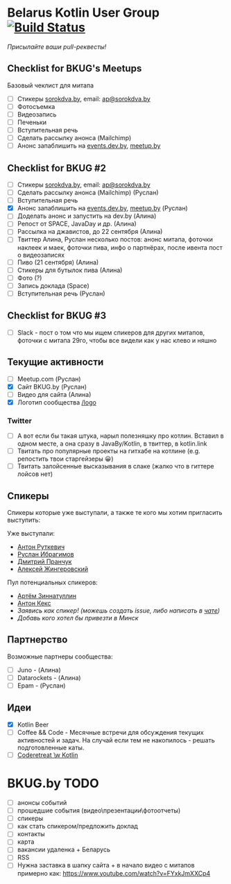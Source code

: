 # Belarus Kotlin User Group [![Build Status](https://travis-ci.org/KotlinBy/bkug.by.svg?branch=master)](https://travis-ci.org/KotlinBy/bkug.by)

_Присылайте ваши pull-реквесты!_

## Checklist for BKUG's Meetups

Базовый чеклист для митапа

- [ ] Стикеры [sorokdva.by](http://sorokdva.by/), email: ap@sorokdva.by
- [ ] Фотосъемка
- [ ] Видеозапись
- [ ] Печеньки
- [ ] Вступительная речь
- [ ] Сделать рассылку анонса (Mailchimp)
- [ ] Анонс запаблишить на [events.dev.by](https://events.dev.by/), [meetup.by](http://meetup.by/) 
 
## Checklist for BKUG #2
- [ ] Стикеры [sorokdva.by](http://sorokdva.by/), email: ap@sorokdva.by
- [ ] Сделать рассылку анонса (Mailchimp) (Руслан)
- [ ] Вступительная речь
- [x] Анонс запаблишить на [events.dev.by](https://events.dev.by/), [meetup.by](http://meetup.by/) (Руслан)
- [ ] Доделать анонс и запустить на dev.by (Алина)
- [ ] Репост от SPACE, JavaDay и др. (Алина)
- [ ] Рассылка на джавистов, до 22 сентября (Алина)
- [ ] Твиттер Алина, Руслан несколько постов: анонс митапа, фоточки наклеек и маек, фоточки пива, инфо о партнёрах, после ивента пост о видеозаписях
- [ ] Пиво (21 сентября) (Алина)
- [ ] Стикеры для бутылок пива (Алина)
- [ ] Фото (?)
- [ ] Запись доклада (Space)
- [ ] Вступительная речь (Руслан)

## Checklist for BKUG #3
- [ ] Slack - пост о том что мы ищем спикеров для других митапов, фоточки с митапа 29го, чтобы все видели как у нас клево и няшно

## Текущие активности

- [ ] Meetup.com (Руслан)
- [x] Сайт BKUG.by (Руслан)
- [ ] Видео для сайта (Алина)
- [x] Логотип сообщества [/logo](https://github.com/KotlinBy/bkug.by/tree/master/logo)

### Twitter 

- [ ] А вот если бы такая штука, нарыл полезняшку про котлин. Вставил в одном месте, а она сразу в JavaBy/Kotlin, в твиттер, в kotlin.link
- [ ]  Твитать про популярные проекты на гитхабе на котлине (e.g. репостить твои старгейзеры :grinning:)
- [ ] Твитать залойсенные высказывания в слаке (жалко что в гиттере лойсов нет)

## Спикеры

Спикеры которые уже выступали, а также те кого мы хотим пригласить выступить:

Уже выступали:

* [Антон Руткевич](https://github.com/AntonRutkevich)
* [Руслан Ибрагимов](https://github.com/IRus)
* [Дмитрий Пранчук](https://github.com/cortwave)
* [Алексей Жингеровский](https://github.com/aliaksei-lithium)

Пул потенциальных спикеров:

* [Артём Зиннатуллин](https://github.com/artem-zinnatullin)
* [Антон Кекс](https://github.com/angryziber)
* _Заявись как спикер! (можешь создать issue, либо написать в [чате](https://gitter.im/KotlinBy/Community))_
* _Добавь кого хотел бы привезти в Минск_

## Партнерство

Возможные партнеры сообщества:

- [ ] Juno - (Алина)
- [ ] Datarockets - (Алина)
- [ ] Epam - (Руслан)

## Идеи

* [x] Kotlin Beer
* [ ] Coffee && Code - Месячные встречи для обсуждения текущих активностей и задач. На случай если тем не накопилось - решать подготовленные каты.
* [ ] [Coderetreat \w Kotlin](http://coderetreat.org/about)

# BKUG.by TODO

- [ ] анонсы событий
- [ ] прошедшие события (видео\презентации\фотоотчеты)
- [ ] спикеры
- [ ] как стать спикером/предложить доклад
- [ ] контакты
- [ ] карта
- [ ] вакансии удаленка + Беларусь
- [ ] RSS
- [ ] Нужна заставка в шапку сайта + в начало видео с митапов примерно как: https://www.youtube.com/watch?v=FYxkJmXXCp4
